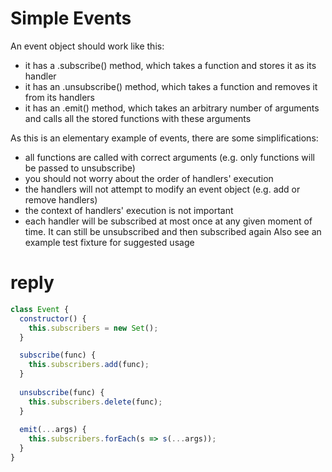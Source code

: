 # Simple Events

An event object should work like this:

- it has a .subscribe() method, which takes a function and stores it as its handler
- it has an .unsubscribe() method, which takes a function and removes it from its handlers
- it has an .emit() method, which takes an arbitrary number of arguments and calls all the stored functions with these arguments

As this is an elementary example of events, there are some simplifications:

- all functions are called with correct arguments (e.g. only functions will be passed to unsubscribe)
- you should not worry about the order of handlers' execution
- the handlers will not attempt to modify an event object (e.g. add or remove handlers)
- the context of handlers' execution is not important
- each handler will be subscribed at most once at any given moment of time. It can still be unsubscribed and then subscribed again
Also see an example test fixture for suggested usage

# reply
```js
class Event {
  constructor() {
    this.subscribers = new Set();
  }

  subscribe(func) {
    this.subscribers.add(func);
  }
  
  unsubscribe(func) {
    this.subscribers.delete(func);
  }
  
  emit(...args) {
    this.subscribers.forEach(s => s(...args));
  }
}
```
